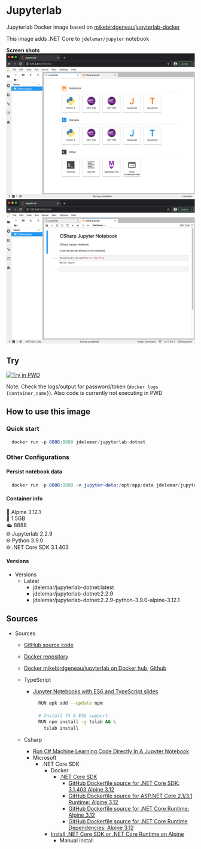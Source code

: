 # Jupyterlab

Jupyterlab Docker image based on [mikebirdgeneau/jupyterlab-docker](https://github.com/mikebirdgeneau/jupyterlab-docker)

This image adds .NET Core to `jdelemar/jupyter` notebook  

**Screen shots**  
![launcher](https://github.com/JDelemar/dockerfiles/blob/master/jupyterlab-dotnet/images/JupyterLauncher.png)  
![TypeScript](https://github.com/JDelemar/dockerfiles/blob/master/jupyterlab-dotnet/images/JupyterCSharp.png)  

## Try

[![Try in PWD](https://github.com/play-with-docker/stacks/raw/cff22438cb4195ace27f9b15784bbb497047afa7/assets/images/button.png)](http://play-with-docker.com/?stack=https://gist.githubusercontent.com/JDelemar/93f2c88e3fdb00ba7671ea5f68952647/raw/31d14019aa8aca0177894055bcd390f48c83961c/jupyterlab-dotnet.yml)

Note: Check the logs/output for password/token (`docker logs {container_name}`). Also code is currently not executing in PWD  

## How to use this image

### Quick start

```s
  docker run -p 8888:8888 jdelemar/jupyterlab-dotnet
```

### Other Configurations

#### Persist notebook data

```s
  docker run -p 8888:8888 -v jupyter-data:/opt/app/data jdelemar/jupyterlab-dotnet
```

#### Container info

🐧 Alpine 3.12.1  
📏 1.5GB  
🛳 8888  
🌐 Jupyterlab 2.2.9  
🌐 Python 3.9.0  
🌐 .NET Core SDK 3.1.403

#### Versions

- Versions
  - Latest
    - jdelemar/jupyterlab-dotnet:latest
    - jdelemar/jupyterlab-dotnet:2.2.9
    - jdelemar/jupyterlab-dotnet:2.2.9-python-3.9.0-alpine-3.12.1

## Sources

- Sources
  - [GitHub source code](https://github.com/JDelemar/dockerfiles/tree/master/jupyterlab-dotnet)  
  - [Docker repository](https://hub.docker.com/repository/docker/jdelemar/jupyterlab-dotnet)  
  - [Docker mikebirdgeneau/jupyterlab on Docker hub](https://hub.docker.com/r/mikebirdgeneau/jupyterlab), [Github](https://github.com/mikebirdgeneau/jupyterlab-docker)
  - TypeScript
    - [Jupyter Notebooks with ES6 and TypeScript slides](https://slides.com/yearofmoo/jupyter-notebooks-with-es6-and-typescript/fullscreen)

      ```bash
        RUN apk add --update npm

        # Install TS & ES6 support
        RUN npm install -g tslab && \
          tslab install
      ```

  - Csharp
    - [Run C# Machine Learning Code Directly In A Jupyter Notebook](https://medium.com/machinelearningadvantage/run-c-machine-learning-code-directly-in-a-jupyter-notebook-a32e13e40b9c)
    - Microsoft
      - .NET Core SDK
        - Docker
          - [.NET Core SDK](https://hub.docker.com/_/microsoft-dotnet-core-sdk)
            - [GitHub Dockerfile source for .NET Core SDK: 3.1.403 Alpine 3.12](https://github.com/dotnet/dotnet-docker/blob/63b8443439ec2ad494d704ced088e4657ea8f255/src/sdk/3.1/alpine3.12/amd64/Dockerfile)
            - [GitHub Dockerfile source for ASP.NET Core 2.1/3.1 Runtime: Alpine 3.12](https://github.com/dotnet/dotnet-docker/blob/63b8443439ec2ad494d704ced088e4657ea8f255/src/aspnet/3.1/alpine3.12/amd64/Dockerfile)
            - [GitHub Dockerfile source for .NET Core Runtime: Alpine 3.12](https://github.com/dotnet/dotnet-docker/blob/63b8443439ec2ad494d704ced088e4657ea8f255/src/runtime/3.1/alpine3.12/amd64/Dockerfile)
            - [GitHub Dockerfile source for .NET Core Runtime Dependencies: Alpine 3.12](https://github.com/dotnet/dotnet-docker/blob/c0e8be8a44b47b1dcc2a5b4b2ebd92022087ac0b/src/runtime-deps/3.1/alpine3.12/amd64/Dockerfile)
        - [Install .NET Core SDK or .NET Core Runtime on Alpine](https://docs.microsoft.com/en-us/dotnet/core/install/linux-alpine)
          - Manual install
